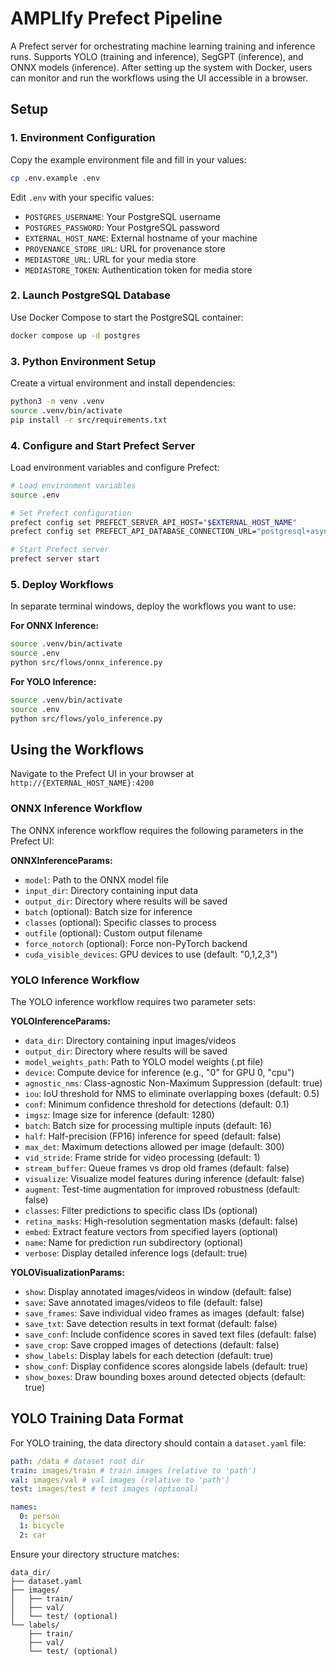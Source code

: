 # AMPLIfy Prefect Pipeline

A Prefect server for orchestrating machine learning training and inference runs. Supports YOLO (training and inference), SegGPT (inference), and ONNX models (inference). After setting up the system with Docker, users can monitor and run the workflows using the UI accessible in a browser.

## Setup

### 1. Environment Configuration

Copy the example environment file and fill in your values:
```bash
cp .env.example .env
```

Edit `.env` with your specific values:
- `POSTGRES_USERNAME`: Your PostgreSQL username
- `POSTGRES_PASSWORD`: Your PostgreSQL password  
- `EXTERNAL_HOST_NAME`: External hostname of your machine
- `PROVENANCE_STORE_URL`: URL for provenance store
- `MEDIASTORE_URL`: URL for your media store
- `MEDIASTORE_TOKEN`: Authentication token for media store

### 2. Launch PostgreSQL Database

Use Docker Compose to start the PostgreSQL container:
```bash
docker compose up -d postgres
```

### 3. Python Environment Setup

Create a virtual environment and install dependencies:
```bash
python3 -m venv .venv
source .venv/bin/activate
pip install -r src/requirements.txt
```

### 4. Configure and Start Prefect Server

Load environment variables and configure Prefect:
```bash
# Load environment variables
source .env

# Set Prefect configuration
prefect config set PREFECT_SERVER_API_HOST="$EXTERNAL_HOST_NAME"
prefect config set PREFECT_API_DATABASE_CONNECTION_URL="postgresql+asyncpg://$POSTGRES_USERNAME:$POSTGRES_PASSWORD@localhost:5432/prefect"

# Start Prefect server
prefect server start
```

### 5. Deploy Workflows

In separate terminal windows, deploy the workflows you want to use:

**For ONNX Inference:**
```bash
source .venv/bin/activate
source .env
python src/flows/onnx_inference.py
```

**For YOLO Inference:**
```bash
source .venv/bin/activate  
source .env
python src/flows/yolo_inference.py
```

## Using the Workflows

Navigate to the Prefect UI in your browser at `http://{EXTERNAL_HOST_NAME}:4200`

### ONNX Inference Workflow

The ONNX inference workflow requires the following parameters in the Prefect UI:

**ONNXInferenceParams:**
- `model`: Path to the ONNX model file
- `input_dir`: Directory containing input data
- `output_dir`: Directory where results will be saved
- `batch` (optional): Batch size for inference
- `classes` (optional): Specific classes to process
- `outfile` (optional): Custom output filename
- `force_notorch` (optional): Force non-PyTorch backend
- `cuda_visible_devices`: GPU devices to use (default: "0,1,2,3")

### YOLO Inference Workflow

The YOLO inference workflow requires two parameter sets:

**YOLOInferenceParams:**
- `data_dir`: Directory containing input images/videos
- `output_dir`: Directory where results will be saved
- `model_weights_path`: Path to YOLO model weights (.pt file)
- `device`: Compute device for inference (e.g., "0" for GPU 0, "cpu")
- `agnostic_nms`: Class-agnostic Non-Maximum Suppression (default: true)
- `iou`: IoU threshold for NMS to eliminate overlapping boxes (default: 0.5)
- `conf`: Minimum confidence threshold for detections (default: 0.1)
- `imgsz`: Image size for inference (default: 1280)
- `batch`: Batch size for processing multiple inputs (default: 16)
- `half`: Half-precision (FP16) inference for speed (default: false)
- `max_det`: Maximum detections allowed per image (default: 300)
- `vid_stride`: Frame stride for video processing (default: 1)
- `stream_buffer`: Queue frames vs drop old frames (default: false)
- `visualize`: Visualize model features during inference (default: false)
- `augment`: Test-time augmentation for improved robustness (default: false)
- `classes`: Filter predictions to specific class IDs (optional)
- `retina_masks`: High-resolution segmentation masks (default: false)
- `embed`: Extract feature vectors from specified layers (optional)
- `name`: Name for prediction run subdirectory (optional)
- `verbose`: Display detailed inference logs (default: true)

**YOLOVisualizationParams:**
- `show`: Display annotated images/videos in window (default: false)
- `save`: Save annotated images/videos to file (default: false)
- `save_frames`: Save individual video frames as images (default: false)
- `save_txt`: Save detection results in text format (default: false)
- `save_conf`: Include confidence scores in saved text files (default: false)
- `save_crop`: Save cropped images of detections (default: false)
- `show_labels`: Display labels for each detection (default: true)
- `show_conf`: Display confidence scores alongside labels (default: true)
- `show_boxes`: Draw bounding boxes around detected objects (default: true)

## YOLO Training Data Format

For YOLO training, the data directory should contain a `dataset.yaml` file:

```yaml
path: /data # dataset root dir
train: images/train # train images (relative to 'path')
val: images/val # val images (relative to 'path') 
test: images/test # test images (optional)

names:
  0: person
  1: bicycle
  2: car
```

Ensure your directory structure matches:
```
data_dir/
├── dataset.yaml
├── images/
│   ├── train/
│   ├── val/
│   └── test/ (optional)
└── labels/
    ├── train/
    ├── val/
    └── test/ (optional)
``` 
